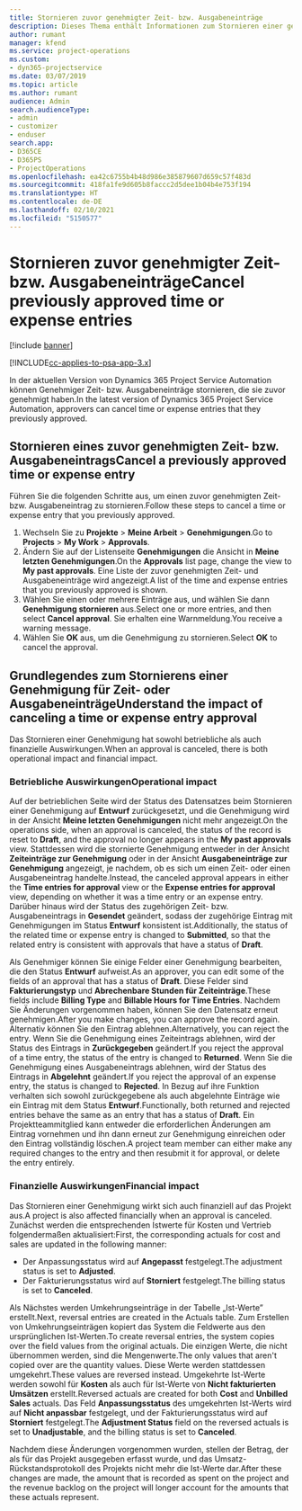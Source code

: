 ```yaml
---
title: Stornieren zuvor genehmigter Zeit- bzw. Ausgabeneinträge
description: Dieses Thema enthält Informationen zum Stornieren einer genehmigten Projektzeit- und -Ausgabentransaktion.
author: rumant
manager: kfend
ms.service: project-operations
ms.custom:
- dyn365-projectservice
ms.date: 03/07/2019
ms.topic: article
ms.author: rumant
audience: Admin
search.audienceType:
- admin
- customizer
- enduser
search.app:
- D365CE
- D365PS
- ProjectOperations
ms.openlocfilehash: ea42c6755b4b48d986e385879607d659c57f483d
ms.sourcegitcommit: 418fa1fe9d605b8faccc2d5dee1b04b4e753f194
ms.translationtype: HT
ms.contentlocale: de-DE
ms.lasthandoff: 02/10/2021
ms.locfileid: "5150577"
---
```

# <a name="cancel-previously-approved-time-or-expense-entries"></a><span data-ttu-id="91a43-103">Stornieren zuvor genehmigter Zeit- bzw. Ausgabeneinträge</span><span class="sxs-lookup"><span data-stu-id="91a43-103">Cancel previously approved time or expense entries</span></span>

[!include [banner](../includes/psa-now-project-operations.md)]

[!INCLUDE[cc-applies-to-psa-app-3.x](../includes/cc-applies-to-psa-app-3x.md)]

<span data-ttu-id="91a43-104">In der aktuellen Version von Dynamics 365 Project Service Automation können Genehmiger Zeit- bzw. Ausgabeneinträge stornieren, die sie zuvor genehmigt haben.</span><span class="sxs-lookup"><span data-stu-id="91a43-104">In the latest version of Dynamics 365 Project Service Automation, approvers can cancel time or expense entries that they previously approved.</span></span>

## <a name="cancel-a-previously-approved-time-or-expense-entry"></a><span data-ttu-id="91a43-105">Stornieren eines zuvor genehmigten Zeit- bzw. Ausgabeneintrags</span><span class="sxs-lookup"><span data-stu-id="91a43-105">Cancel a previously approved time or expense entry</span></span>

<span data-ttu-id="91a43-106">Führen Sie die folgenden Schritte aus, um einen zuvor genehmigten Zeit- bzw. Ausgabeneintrag zu stornieren.</span><span class="sxs-lookup"><span data-stu-id="91a43-106">Follow these steps to cancel a time or expense entry that you previously approved.</span></span>

1. <span data-ttu-id="91a43-107">Wechseln Sie zu **Projekte** \> **Meine Arbeit** \> **Genehmigungen**.</span><span class="sxs-lookup"><span data-stu-id="91a43-107">Go to **Projects** \> **My Work** \> **Approvals**.</span></span>
2. <span data-ttu-id="91a43-108">Ändern Sie auf der Listenseite **Genehmigungen** die Ansicht in **Meine letzten Genehmigungen**.</span><span class="sxs-lookup"><span data-stu-id="91a43-108">On the **Approvals** list page, change the view to **My past approvals**.</span></span> <span data-ttu-id="91a43-109">Eine Liste der zuvor genehmigten Zeit- und Ausgabeneinträge wird angezeigt.</span><span class="sxs-lookup"><span data-stu-id="91a43-109">A list of the time and expense entries that you previously approved is shown.</span></span>
3. <span data-ttu-id="91a43-110">Wählen Sie einen oder mehrere Einträge aus, und wählen Sie dann **Genehmigung stornieren** aus.</span><span class="sxs-lookup"><span data-stu-id="91a43-110">Select one or more entries, and then select **Cancel approval**.</span></span> <span data-ttu-id="91a43-111">Sie erhalten eine Warnmeldung.</span><span class="sxs-lookup"><span data-stu-id="91a43-111">You receive a warning message.</span></span>
4. <span data-ttu-id="91a43-112">Wählen Sie **OK** aus, um die Genehmigung zu stornieren.</span><span class="sxs-lookup"><span data-stu-id="91a43-112">Select **OK** to cancel the approval.</span></span>

## <a name="understand-the-impact-of-canceling-a-time-or-expense-entry-approval"></a><span data-ttu-id="91a43-113">Grundlegendes zum Stornierens einer Genehmigung für Zeit- oder Ausgabeneinträge</span><span class="sxs-lookup"><span data-stu-id="91a43-113">Understand the impact of canceling a time or expense entry approval</span></span>

<span data-ttu-id="91a43-114">Das Stornieren einer Genehmigung hat sowohl betriebliche als auch finanzielle Auswirkungen.</span><span class="sxs-lookup"><span data-stu-id="91a43-114">When an approval is canceled, there is both operational impact and financial impact.</span></span>

### <a name="operational-impact"></a><span data-ttu-id="91a43-115">Betriebliche Auswirkungen</span><span class="sxs-lookup"><span data-stu-id="91a43-115">Operational impact</span></span>

<span data-ttu-id="91a43-116">Auf der betrieblichen Seite wird der Status des Datensatzes beim Stornieren einer Genehmigung auf **Entwurf** zurückgesetzt, und die Genehmigung wird in der Ansicht **Meine letzten Genehmigungen** nicht mehr angezeigt.</span><span class="sxs-lookup"><span data-stu-id="91a43-116">On the operations side, when an approval is canceled, the status of the record is reset to **Draft**, and the approval no longer appears in the **My past approvals** view.</span></span> <span data-ttu-id="91a43-117">Stattdessen wird die stornierte Genehmigung entweder in der Ansicht **Zeiteinträge zur Genehmigung** oder in der Ansicht **Ausgabeneinträge zur Genehmigung** angezeigt, je nachdem, ob es sich um einen Zeit- oder einen Ausgabeneintrag handelte.</span><span class="sxs-lookup"><span data-stu-id="91a43-117">Instead, the canceled approval appears in either the **Time entries for approval** view or the **Expense entries for approval** view, depending on whether it was a time entry or an expense entry.</span></span> <span data-ttu-id="91a43-118">Darüber hinaus wird der Status des zugehörigen Zeit- bzw. Ausgabeneintrags in **Gesendet** geändert, sodass der zugehörige Eintrag mit Genehmigungen im Status **Entwurf** konsistent ist.</span><span class="sxs-lookup"><span data-stu-id="91a43-118">Additionally, the status of the related time or expense entry is changed to **Submitted**, so that the related entry is consistent with approvals that have a status of **Draft**.</span></span>

<span data-ttu-id="91a43-119">Als Genehmiger können Sie einige Felder einer Genehmigung bearbeiten, die den Status **Entwurf** aufweist.</span><span class="sxs-lookup"><span data-stu-id="91a43-119">As an approver, you can edit some of the fields of an approval that has a status of **Draft**.</span></span> <span data-ttu-id="91a43-120">Diese Felder sind **Fakturierungstyp** und **Abrechenbare Stunden für Zeiteinträge**.</span><span class="sxs-lookup"><span data-stu-id="91a43-120">These fields include **Billing Type** and **Billable Hours for Time Entries**.</span></span> <span data-ttu-id="91a43-121">Nachdem Sie Änderungen vorgenommen haben, können Sie den Datensatz erneut genehmigen.</span><span class="sxs-lookup"><span data-stu-id="91a43-121">After you make changes, you can approve the record again.</span></span> <span data-ttu-id="91a43-122">Alternativ können Sie den Eintrag ablehnen.</span><span class="sxs-lookup"><span data-stu-id="91a43-122">Alternatively, you can reject the entry.</span></span> <span data-ttu-id="91a43-123">Wenn Sie die Genehmigung eines Zeiteintrags ablehnen, wird der Status des Eintrags in **Zurückgegeben** geändert.</span><span class="sxs-lookup"><span data-stu-id="91a43-123">If you reject the approval of a time entry, the status of the entry is changed to **Returned**.</span></span> <span data-ttu-id="91a43-124">Wenn Sie die Genehmigung eines Ausgabeneintrags ablehnen, wird der Status des Eintrags in **Abgelehnt** geändert.</span><span class="sxs-lookup"><span data-stu-id="91a43-124">If you reject the approval of an expense entry, the status is changed to **Rejected**.</span></span> <span data-ttu-id="91a43-125">In Bezug auf ihre Funktion verhalten sich sowohl zurückgegebene als auch abgelehnte Einträge wie ein Eintrag mit dem Status **Entwurf**.</span><span class="sxs-lookup"><span data-stu-id="91a43-125">Functionally, both returned and rejected entries behave the same as an entry that has a status of **Draft**.</span></span> <span data-ttu-id="91a43-126">Ein Projektteammitglied kann entweder die erforderlichen Änderungen am Eintrag vornehmen und ihn dann erneut zur Genehmigung einreichen oder den Eintrag vollständig löschen.</span><span class="sxs-lookup"><span data-stu-id="91a43-126">A project team member can either make any required changes to the entry and then resubmit it for approval, or delete the entry entirely.</span></span>

### <a name="financial-impact"></a><span data-ttu-id="91a43-127">Finanzielle Auswirkungen</span><span class="sxs-lookup"><span data-stu-id="91a43-127">Financial impact</span></span>

<span data-ttu-id="91a43-128">Das Stornieren einer Genehmigung wirkt sich auch finanziell auf das Projekt aus.</span><span class="sxs-lookup"><span data-stu-id="91a43-128">A project is also affected financially when an approval is canceled.</span></span> <span data-ttu-id="91a43-129">Zunächst werden die entsprechenden Istwerte für Kosten und Vertrieb folgendermaßen aktualisiert:</span><span class="sxs-lookup"><span data-stu-id="91a43-129">First, the corresponding actuals for cost and sales are updated in the following manner:</span></span>

- <span data-ttu-id="91a43-130">Der Anpassungsstatus wird auf **Angepasst** festgelegt.</span><span class="sxs-lookup"><span data-stu-id="91a43-130">The adjustment status is set to **Adjusted**.</span></span>
- <span data-ttu-id="91a43-131">Der Fakturierungsstatus wird auf **Storniert** festgelegt.</span><span class="sxs-lookup"><span data-stu-id="91a43-131">The billing status is set to **Canceled**.</span></span>

<span data-ttu-id="91a43-132">Als Nächstes werden Umkehrungseinträge in der Tabelle „Ist-Werte” erstellt.</span><span class="sxs-lookup"><span data-stu-id="91a43-132">Next, reversal entries are created in the Actuals table.</span></span> <span data-ttu-id="91a43-133">Zum Erstellen von Umkehrungseinträgen kopiert das System die Feldwerte aus den ursprünglichen Ist-Werten.</span><span class="sxs-lookup"><span data-stu-id="91a43-133">To create reversal entries, the system copies over the field values from the original actuals.</span></span> <span data-ttu-id="91a43-134">Die einzigen Werte, die nicht übernommen werden, sind die Mengenwerte.</span><span class="sxs-lookup"><span data-stu-id="91a43-134">The only values that aren't copied over are the quantity values.</span></span> <span data-ttu-id="91a43-135">Diese Werte werden stattdessen umgekehrt.</span><span class="sxs-lookup"><span data-stu-id="91a43-135">These values are reversed instead.</span></span> <span data-ttu-id="91a43-136">Umgekehrte Ist-Werte werden sowohl für **Kosten** als auch für Ist-Werte von **Nicht fakturierten Umsätzen** erstellt.</span><span class="sxs-lookup"><span data-stu-id="91a43-136">Reversed actuals are created for both **Cost** and **Unbilled Sales** actuals.</span></span> <span data-ttu-id="91a43-137">Das Feld **Anpassungsstatus** des umgekehrten Ist-Werts wird auf **Nicht anpassbar** festgelegt, und der Fakturierungsstatus wird auf **Storniert** festgelegt.</span><span class="sxs-lookup"><span data-stu-id="91a43-137">The **Adjustment Status** field on the reversed actuals is set to **Unadjustable**, and the billing status is set to **Canceled**.</span></span>

<span data-ttu-id="91a43-138">Nachdem diese Änderungen vorgenommen wurden, stellen der Betrag, der als für das Projekt ausgegeben erfasst wurde, und das Umsatz-Rückstandsprotokoll des Projekts nicht mehr die Ist-Werte dar.</span><span class="sxs-lookup"><span data-stu-id="91a43-138">After these changes are made, the amount that is recorded as spent on the project and the revenue backlog on the project will longer account for the amounts that these actuals represent.</span></span>
